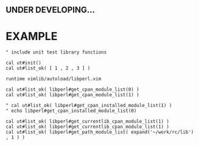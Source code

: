 

UNDER DEVELOPING...
-------------------


EXAMPLE
=======

    " include unit test library functions

    cal ut#init()
    cal ut#list_ok( [ 1 , 2 , 3 ] )

    runtime vimlib/autoload/libperl.vim

    cal ut#list_ok( libperl#get_cpan_module_list(0) )
    cal ut#list_ok( libperl#get_cpan_module_list(1) )

    " cal ut#list_ok( libperl#get_cpan_installed_module_list(1) )
    " echo libperl#get_cpan_installed_module_list(0)

    cal ut#list_ok( libperl#get_currentlib_cpan_module_list(1) )
    cal ut#list_ok( libperl#get_currentlib_cpan_module_list(1) )
    cal ut#list_ok( libperl#get_path_module_list( expand('~/work/rc/lib') , 1 ) )
